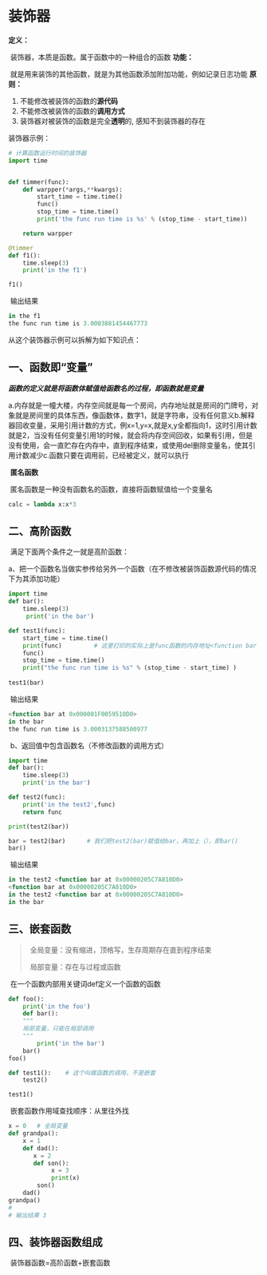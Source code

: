 # 装饰器

**定义：**

​	装饰器，本质是函数。属于函数中的一种组合的函数
**功能：**

​	就是用来装饰的其他函数，就是为其他函数添加附加功能，例如记录日志功能
**原则：**

1. 不能修改被装饰的函数的**源代码**
2. 不能修改被装饰的函数的**调用方式**
3. 装饰器对被装饰的函数是完全**透明**的, 感知不到装饰器的存在



装饰器示例：

```python
# 计算函数运行时间的装饰器
import time


def timmer(func):
    def warpper(*args,**kwargs):
        start_time = time.time()
        func()
        stop_time = time.time()
        print('the func run time is %s' % (stop_time - start_time))

    return warpper

@timmer
def f1():
    time.sleep(3)
    print('in the f1')

f1()
```

​	输出结果

```powershell
in the f1
the func run time is 3.0003881454467773
```



从这个装饰器示例可以拆解为如下知识点：

## 一、函数即“变量”

​	***函数的定义就是将函数体赋值给函数名的过程，即函数就是变量***

​	a.内存就是一幢大楼，内存空间就是每一个房间，内存地址就是房间的门牌号，对象就是房间里的具体东西，像函数体，数字1，就是字符串，没有任何意义
​	b.解释器回收变量，采用引用计数的方式，例x=1,y=x,就是x,y全都指向1，这时引用计数就是2，当没有任何变量引用1的时候，就会将内存空间回收，如果有引用，但是没有使用，会一直贮存在内存中，直到程序结束，或使用del删除变量名，使其引用计数减少
​	c.函数只要在调用前，已经被定义，就可以执行



​	**匿名函数**

​	匿名函数是一种没有函数名的函数，直接将函数赋值给一个变量名

```python
calc = lambda x:x*3
```



## 二、高阶函数

​	满足下面两个条件之一就是高阶函数：

​	a、把一个函数名当做实参传给另外一个函数（在不修改被装饰函数源代码的情况下为其添加功能）

```python
import time
def bar():
    time.sleep(3)
     print('in the bar')

def test1(func):
  	start_time = time.time()
    print(func)			# 这里打印的实际上是func函数的内存地址<function bar at 0x000001B24D6F10D0>，而这里的func只是形参，实际上是bar函数的内存地址
    func()
    stop_time = time.time()
    print("the func run time is %s" % (stop_time - start_time) )
    
test1(bar)
```

​	输出结果

```powershell
<function bar at 0x000001F0059510D0>
in the bar
the func run time is 3.0003137588500977
```



​	b、返回值中包含函数名（不修改函数的调用方式）

```python
import time
def bar():
    time.sleep(3)
    print('in the bar')

def test2(func):
    print('in the test2',func)
    return func

print(test2(bar))

bar = test2(bar)      # 我们把test2(bar)赋值给bar，再加上（），即bar()
bar()
```

​	输出结果

```powershell
in the test2 <function bar at 0x00000205C7A810D0>
<function bar at 0x00000205C7A810D0>
in the test2 <function bar at 0x00000205C7A810D0>
in the bar
```





## 三、嵌套函数

> ​	全局变量：没有缩进，顶格写，生存周期存在直到程序结束
>
> ​	局部变量：存在与过程或函数

​	在一个函数内部用关键词def定义一个函数的函数

```python
def foo():
    print('in the foo')
    def bar():
    """
    局部变量，只能在局部调用
    """
        print('in the bar')
    bar()
foo()

def test1():    # 这个叫做函数的调用，不是嵌套
    test2()

test1()
```

​	嵌套函数作用域查找顺序：从里往外找

```python
x = 0   # 全局变量
def grandpa():
   	x = 1
    def dad():
       x = 2
       def son():
            x = 3
           	print(x)
        son()
    dad()
grandpa()
#
# 输出结果 3
```



## 四、装饰器函数组成

​	装饰器函数=高阶函数+嵌套函数